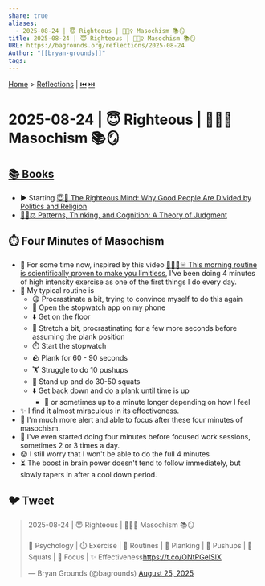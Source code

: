 ```yaml
---
share: true
aliases:
  - 2025-08-24 | 😇 Righteous | 🏋🏼‍♀️ Masochism 📚🪞
title: 2025-08-24 | 😇 Righteous | 🏋🏼‍♀️ Masochism 📚🪞
URL: https://bagrounds.org/reflections/2025-08-24
Author: "[[bryan-grounds]]"
tags:
---
```

[Home](../index.md) > [Reflections](./index.md) | [⏮️](./2025-08-23.md) [⏭️](./2025-08-25.md)  
# 2025-08-24 | 😇 Righteous | 🏋🏼‍♀️ Masochism 📚🪞  
## [📚 Books](../books/index.md)  
- ▶️ Starting [😇🧠 The Righteous Mind: Why Good People Are Divided by Politics and Religion](../books/the-righteous-mind.md)  
- [🤔🧩⚖️ Patterns, Thinking, and Cognition: A Theory of Judgment](../books/patterns-thinking-and-cognition-a-theory-of-judgment.md)  
  
## ⏱️ Four Minutes of Masochism  
- 🌅 For some time now, inspired by this video [🌅🧠🚀♾️ This morning routine is scientifically proven to make you limitless](../videos/this-morning-routine-is-scientifically-proven-to-make-you-limitless.md), I've been doing 4 minutes of high intensity exercise as one of the first things I do every day.  
- 💪 My typical routine is  
    - 😩 Procrastinate a bit, trying to convince myself to do this again  
    - 📱 Open the stopwatch app on my phone  
    - ⬇️ Get on the floor  
    - 🧘 Stretch a bit, procrastinating for a few more seconds before assuming the plank position  
    - ⏱️ Start the stopwatch  
    - 🪨 Plank for 60 - 90 seconds  
    - 🏋️ Struggle to do 10 pushups  
    - 🧍 Stand up and do 30-50 squats  
    - ⬇️ Get back down and do a plank until time is up  
        - 💪 or sometimes up to a minute longer depending on how I feel  
- ✨ I find it almost miraculous in its effectiveness.  
- 🧠 I'm much more alert and able to focus after these four minutes of masochism.  
- 🔁 I've even started doing four minutes before focused work sessions, sometimes 2 or 3 times a day.  
- 😟 I still worry that I won't be able to do the full 4 minutes  
- ⏳ The boost in brain power doesn't tend to follow immediately, but slowly tapers in after a cool down period.  
  
## 🐦 Tweet  
<blockquote class="twitter-tweet" data-theme="dark"><p lang="en" dir="ltr">2025-08-24 | 😇 Righteous | 🏋🏼‍♀️ Masochism 📚🪞<br><br>🧠 Psychology | ⏱️ Exercise | 🌅 Routines | 🧘 Planking | 💪 Pushups | 🧍 Squats | 🧠 Focus | ✨ Effectiveness<a href="https://t.co/ONtPGeISlX">https://t.co/ONtPGeISlX</a></p>&mdash; Bryan Grounds (@bagrounds) <a href="https://twitter.com/bagrounds/status/1959997109710766435?ref_src=twsrc%5Etfw">August 25, 2025</a></blockquote> <script async src="https://platform.twitter.com/widgets.js" charset="utf-8"></script>